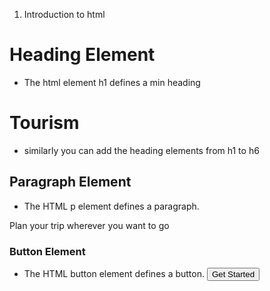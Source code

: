 1. Introduction to html

# Heading Element 
* The html element h1 defines a min heading 
 <h1>Tourism</h1>

* similarly you can add the heading elements from h1 to h6

## Paragraph Element 
* The HTML p element defines a paragraph.
<p>Plan your trip wherever you want to go</p> 

### Button Element  
* The HTML button element defines a button.
  <button>Get Started</button>
